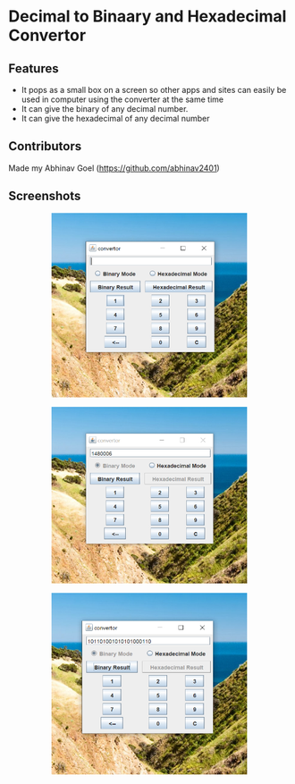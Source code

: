 # Decimal to Binaary and Hexadecimal Convertor

## Features
- It pops as a small box on a screen so other apps and sites can easily be used in computer using the converter at the same time
- It can give the binary of any  decimal number.
- It can give the hexadecimal of any decimal number

## Contributors
Made my Abhinav Goel (https://github.com/abhinav2401) 

## Screenshots
<p align="center">
  <img src=".idea/1.png" width="350" title="Repository">
  </p>
  <p align="center">
  <img src=".idea/2.png" width="350" title="Login">
</p>
<p align="center">
  <img src=".idea/3.png" width="350" title="Upload">
  </p>

 
